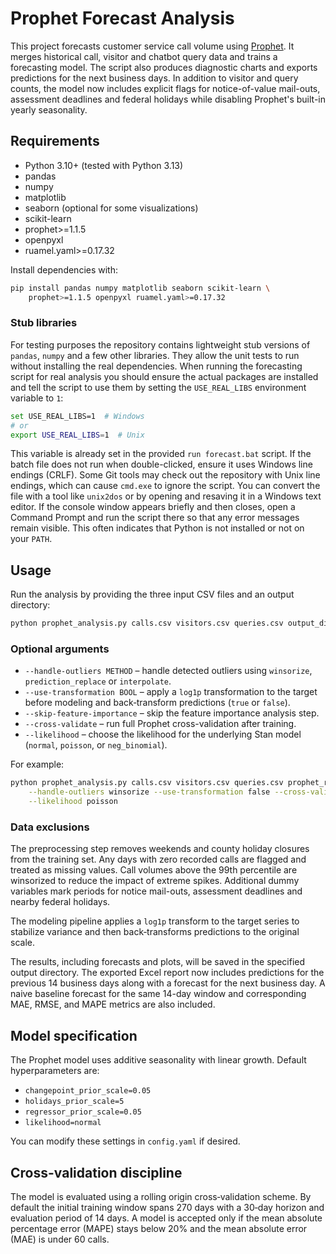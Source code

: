 # Prophet Forecast Analysis

This project forecasts customer service call volume using [Prophet](https://github.com/facebook/prophet). It merges historical call, visitor and chatbot query data and trains a forecasting model. The script also produces diagnostic charts and exports predictions for the next business days. In addition to visitor and query counts, the model now includes explicit flags for notice-of-value mail-outs, assessment deadlines and federal holidays while disabling Prophet's built-in yearly seasonality.

## Requirements

- Python 3.10+ (tested with Python 3.13)
- pandas
- numpy
- matplotlib
- seaborn (optional for some visualizations)
- scikit-learn
- prophet>=1.1.5
- openpyxl
- ruamel.yaml>=0.17.32

Install dependencies with:

```bash
pip install pandas numpy matplotlib seaborn scikit-learn \
    prophet>=1.1.5 openpyxl ruamel.yaml>=0.17.32
```

### Stub libraries

For testing purposes the repository contains lightweight stub versions of
`pandas`, `numpy` and a few other libraries. They allow the unit tests to run
without installing the real dependencies. When running the forecasting script
for real analysis you should ensure the actual packages are installed and tell
the script to use them by setting the `USE_REAL_LIBS` environment variable to
`1`:

```bash
set USE_REAL_LIBS=1  # Windows
# or
export USE_REAL_LIBS=1  # Unix
```

This variable is already set in the provided `run forecast.bat` script.
If the batch file does not run when double-clicked, ensure it uses Windows
line endings (CRLF). Some Git tools may check out the repository with Unix
line endings, which can cause `cmd.exe` to ignore the script. You can convert
the file with a tool like `unix2dos` or by opening and resaving it in a
Windows text editor.
If the console window appears briefly and then closes, open a Command Prompt
and run the script there so that any error messages remain visible. This often
indicates that Python is not installed or not on your `PATH`.

## Usage

Run the analysis by providing the three input CSV files and an output directory:

```bash
python prophet_analysis.py calls.csv visitors.csv queries.csv output_dir
```

### Optional arguments

- `--handle-outliers METHOD` – handle detected outliers using `winsorize`, `prediction_replace` or `interpolate`.
- `--use-transformation BOOL` – apply a `log1p` transformation to the target before modeling and back‑transform predictions (`true` or `false`).
- `--skip-feature-importance` – skip the feature importance analysis step.
- `--cross-validate` – run full Prophet cross-validation after training.
- `--likelihood` – choose the likelihood for the underlying Stan model (`normal`, `poisson`, or `neg_binomial`).

For example:

```bash
python prophet_analysis.py calls.csv visitors.csv queries.csv prophet_results \
    --handle-outliers winsorize --use-transformation false --cross-validate \
    --likelihood poisson
```

### Data exclusions

The preprocessing step removes weekends and county holiday closures from the
training set. Any days with zero recorded calls are flagged and treated as
missing values. Call volumes above the 99th percentile are winsorized to
reduce the impact of extreme spikes. Additional dummy variables mark periods for
notice mail-outs, assessment deadlines and nearby federal holidays.

The modeling pipeline applies a `log1p` transform to the target series to
stabilize variance and then back‑transforms predictions to the original scale.

The results, including forecasts and plots, will be saved in the specified output directory.
The exported Excel report now includes predictions for the previous 14 business days
along with a forecast for the next business day. A naive baseline forecast for the
same 14-day window and corresponding MAE, RMSE, and MAPE metrics are also included.

## Model specification

The Prophet model uses additive seasonality with linear growth. Default
hyperparameters are:

- `changepoint_prior_scale=0.05`
- `holidays_prior_scale=5`
- `regressor_prior_scale=0.05`
- `likelihood=normal`

You can modify these settings in `config.yaml` if desired.

## Cross-validation discipline

The model is evaluated using a rolling origin cross‑validation scheme.
By default the initial training window spans 270 days with a 30‑day
horizon and evaluation period of 14 days. A model is accepted only if the
mean absolute percentage error (MAPE) stays below 20% and the mean
absolute error (MAE) is under 60 calls.
